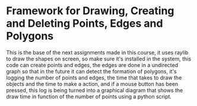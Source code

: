 # Framework for Drawing, Creating and Deleting Points, Edges and Polygons

This is the base of the next assignments made in this course, it uses raylib to draw the shapes on screen, so make sure it's installed in the system, this code can create points and edges, the edges are done in a undirected graph so that in the future it can detect the formation of polygons, it's logging the number of points and edges, the time that takes to draw the objects and the time to make a action, and if a mouse button has been pressed, this log is being turned into a graphical diagram that shows the draw time in function of the number of points using a python script.